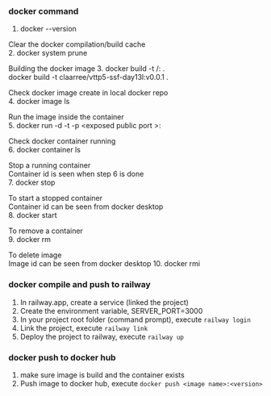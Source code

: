 ### docker command

1. docker --version <br>

Clear the docker compilation/build cache<br>
2. docker system prune <br>

Building the docker image
3. docker build -t <docker login>/<app name>:<version> . <br>
docker build -t claarree/vttp5-ssf-day13l:v0.0.1 .

Check docker image create in local docker repo <br>
4. docker image ls <br>

Run the image inside the container <br>
5. docker run -d -t -p \<exposed public port \>:<application server port> <image name> <br>

Check docker container running <br>
6. docker container ls

Stop a running container <br>
Container id is seen when step 6 is done <br>
7. docker stop <container id>

To start a stopped container <br>
Container id can be seen from docker desktop <br>
8. docker start <container id> 

To remove a container <br>
9. docker rm <container id>

To delete image<br>
Image id can be seen from docker desktop
10. docker rmi <image id>

### docker compile and push to railway
1. In railway.app, create a service (linked the project)
2. Create the environment variable, SERVER_PORT=3000
3. In your project root folder (command prompt), execute `railway login`
4. Link the project, execute `railway link`
5. Deploy the project to railway, execute `railway up`

### docker push to docker hub
1. make sure image is build and the container exists
2. Push image to docker hub, execute `docker push <image name>:<version>`
